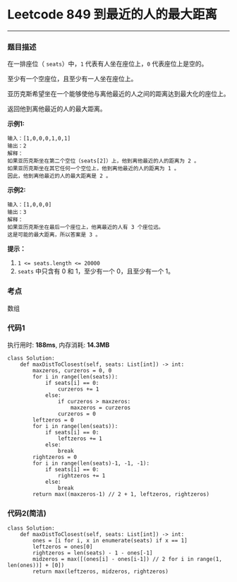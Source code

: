 # Leetcode 849 到最近的人的最大距离
***
### 题目描述
在一排座位（ `seats`）中，`1` 代表有人坐在座位上，`0` 代表座位上是空的。

至少有一个空座位，且至少有一人坐在座位上。

亚历克斯希望坐在一个能够使他与离他最近的人之间的距离达到最大化的座位上。

返回他到离他最近的人的最大距离。


**示例1:**  

	输入：[1,0,0,0,1,0,1]
	输出：2
	解释：
	如果亚历克斯坐在第二个空位（seats[2]）上，他到离他最近的人的距离为 2 。
	如果亚历克斯坐在其它任何一个空位上，他到离他最近的人的距离为 1 。
	因此，他到离他最近的人的最大距离是 2 。 
	
**示例2:**

	输入：[1,0,0,0]
	输出：3
	解释： 
	如果亚历克斯坐在最后一个座位上，他离最近的人有 3 个座位远。
	这是可能的最大距离，所以答案是 3 。

**提示：**

1. `1 <= seats.length <= 20000`
2. `seats` 中只含有 0 和 1，至少有一个 0，且至少有一个 1。


### 考点

数组


### 代码1
执行用时: **188ms**, 内存消耗: **14.3MB**

```
class Solution:
    def maxDistToClosest(self, seats: List[int]) -> int:
        maxzeros, curzeros = 0, 0      
        for i in range(len(seats)):
            if seats[i] == 0:
                curzeros += 1
            else:
                if curzeros > maxzeros:
                    maxzeros = curzeros
                curzeros = 0
        leftzeros = 0
        for i in range(len(seats)):
            if seats[i] == 0:
                leftzeros += 1
            else:
                break
        rightzeros = 0
        for i in range(len(seats)-1, -1, -1):
            if seats[i] == 0:
                rightzeros += 1
            else:
                break
        return max((maxzeros-1) // 2 + 1, leftzeros, rightzeros)
```

### 代码2(简洁)

```
class Solution:
    def maxDistToClosest(self, seats: List[int]) -> int:
        ones = [i for i, x in enumerate(seats) if x == 1]
        leftzeros = ones[0]
        rightzeros = len(seats) - 1 - ones[-1]
        midzeros = max([(ones[i] - ones[i-1]) // 2 for i in range(1, len(ones))] + [0])
        return max(leftzeros, midzeros, rightzeros)
```